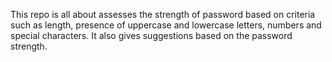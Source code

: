 This repo is all about assesses the strength of password based on criteria such as length, presence of uppercase and lowercase letters, numbers and special characters.
It also gives suggestions based on the password strength.
